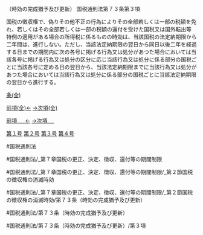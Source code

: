 （時効の完成猶予及び更新）
国税通則法第７３条第３項

国税の徴収権で、偽りその他不正の行為によりその全部若しくは一部の税額を免れ、若しくはその全部若しくは一部の税額の還付を受けた国税又は国外転出等特例の適用がある場合の所得税に係るものの時効は、当該国税の法定納期限から二年間は、進行しない。ただし、当該法定納期限の翌日から同日以後二年を経過する日までの期間内に次の各号に掲げる行為又は処分があつた場合においては当該各号に掲げる行為又は処分の区分に応じ当該行為又は処分に係る部分の国税ごとに当該各号に定める日の翌日から、当該法定納期限までに当該行為又は処分があつた場合においては当該行為又は処分に係る部分の国税ごとに当該法定納期限の翌日から進行する。

[条(全)](国税通則法＿＿＿＿＿第７３条_.md)

[前項(全)←](国税通則法＿＿＿＿＿第７３条第２項_.md)    [→次項(全)](国税通則法＿＿＿＿＿第７３条第４項_.md)

[前項 　 ←](国税通則法＿＿＿＿＿第７３条第２項.md)    [→次項 　 ](国税通則法＿＿＿＿＿第７３条第４項.md)

[第１号](国税通則法＿＿＿＿＿第７３条第３項第１号.md)  [第２号](国税通則法＿＿＿＿＿第７３条第３項第２号.md)  [第３号](国税通則法＿＿＿＿＿第７３条第３項第３号.md)  [第４号](国税通則法＿＿＿＿＿第７３条第３項第４号.md)  

#国税通則法

#国税通則法/_第７章国税の更正、決定、徴収、還付等の期間制限

#国税通則法/_第７章国税の更正、決定、徴収、還付等の期間制限/_第２節国税の徴収権の消滅時効

#国税通則法/_第７章国税の更正、決定、徴収、還付等の期間制限/_第２節国税の徴収権の消滅時効/第７３条（時効の完成猶予及び更新）

#国税通則法/第７３条（時効の完成猶予及び更新）

#国税通則法/第７３条（時効の完成猶予及び更新）/第３項


